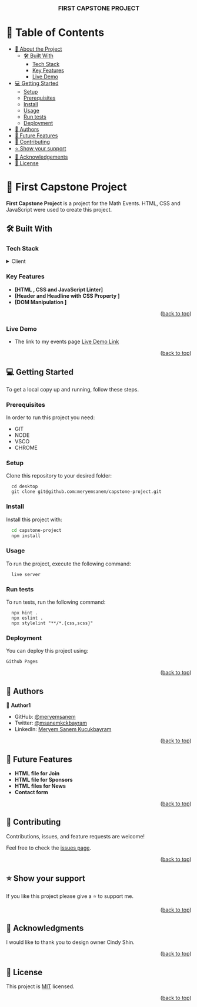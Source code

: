 <a name="readme-top"></a>

<div align="center">
  <h3><b>FIRST CAPSTONE PROJECT</b></h3>

</div>

<!-- TABLE OF CONTENTS -->

# 📗 Table of Contents

- [📖 About the Project](#about-project)
  - [🛠 Built With](#built-with)
    - [Tech Stack](#tech-stack)
    - [Key Features](#key-features)
    - [Live Demo](#live-demo)
- [💻 Getting Started](#getting-started)
  - [Setup](#setup)
  - [Prerequisites](#prerequisites)
  - [Install](#install)
  - [Usage](#usage)
  - [Run tests](#run-tests)
  - [Deployment](#deployment)
- [👥 Authors](#authors)
- [🔭 Future Features](#future-features)
- [🤝 Contributing](#contributing)
- [⭐️ Show your support](#support)
- [🙏 Acknowledgements](#acknowledgements)
- [📝 License](#license)

<!-- PROJECT DESCRIPTION -->

# 📖 First Capstone Project

<a name="about-project"></a>

**First Capstone Project** is a project for the Math Events. HTML, CSS and JavaScript were used to create this project.

## 🛠 Built With <a name="built-with"></a>

### Tech Stack <a name="tech-stack"></a>

<details>
  <summary>Client</summary>
  <ul>
    <li><a href="https://reactjs.org/">HTML</a></li>
    <li><a href="https://reactjs.org/">CSS</a></li>
    <li><a href="https://reactjs.org/">Java Script</a></li>
  </ul>

</details>

<!-- Features -->

### Key Features

<a name="key-features"></a>

- **[HTML , CSS and JavaScript Linter]**
- **[Header and Headline with CSS Property ]**
- **[DOM Manipulation ]**

<p align="right">(<a href="#readme-top">back to top</a>)</p>

<!-- Live Demo -->

### Live Demo

<a name="live-demo"></a>

- The link to my events page [Live Demo Link](https://meryemsanem.github.io/capstone-project/)

<p align="right">(<a href="#readme-top">back to top</a>)</p>

<!-- GETTING STARTED -->

## 💻 Getting Started

<a name="getting-started"></a>

To get a local copy up and running, follow these steps.

### Prerequisites

In order to run this project you need:

<ul>
   <li>GIT</li>
   <li>NODE</li></li>
   <li>VSCO</li>
   <li>CHROME</li>
</ul>

### Setup

Clone this repository to your desired folder:

```
  cd desktop
  git clone git@github.com:meryemsanem/capstone-project.git
```

### Install

Install this project with:

```sh
  cd capstone-project
  npm install
```

### Usage

To run the project, execute the following command:

```
  live server
```

### Run tests

To run tests, run the following command:

```
  npx hint .
  npx eslint .
  npx stylelint "**/*.{css,scss}"
```

### Deployment

You can deploy this project using:

```
Github Pages
```

<p align="right">(<a href="#readme-top">back to top</a>)</p>

<!-- AUTHORS -->

## 👥 Authors <a name="authors"></a>

👤 **Author1**

- GitHub: [@meryemsanem](https://github.com/meryemsanem)
- Twitter: [@msanemkckbayram](https://twitter.com/twitterhandle)
- LinkedIn: [Meryem Sanem Kucukbayram](https://linkedin.com/in/linkedinhandle)

<p align="right">(<a href="#readme-top">back to top</a>)</p>

<!-- FUTURE FEATURES -->

## 🔭 Future Features <a name="future-features"></a>

- **HTML file for Join**
- **HTML file for Sponsors**
- **HTML files for News**
- **Contact form**

<p align="right">(<a href="#readme-top">back to top</a>)</p>

<!-- CONTRIBUTING -->

## 🤝 Contributing <a name="contributing"></a>

Contributions, issues, and feature requests are welcome!

Feel free to check the [issues page](../../issues/).

<p align="right">(<a href="#readme-top">back to top</a>)</p>

<!-- SUPPORT -->

## ⭐️ Show your support <a name="support"></a>

If you like this project please give a ⭐️ to support me.

<p align="right">(<a href="#readme-top">back to top</a>)</p>

<!-- ACKNOWLEDGEMENTS -->

## 🙏 Acknowledgments <a name="acknowledgements"></a>

I would like to thank you to design owner Cindy Shin.

<p align="right">(<a href="#readme-top">back to top</a>)</p>

<!-- LICENSE -->

## 📝 License <a name="license"></a>

This project is [MIT](./MIT.md) licensed.

<p align="right">(<a href="#readme-top">back to top</a>)</p>
